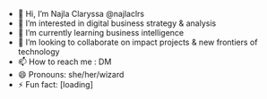 - 👋 Hi, I’m Najla Claryssa @najlaclrs
- 👀 I’m interested in digital business strategy & analysis
- 🌱 I’m currently learning business intelligence
- 💞️ I’m looking to collaborate on impact projects & new frontiers of technology
- 📫 How to reach me : DM 
- 😄 Pronouns: she/her/wizard
- ⚡ Fun fact: [loading]

<!---
najlaclrs/najlaclrs is a ✨ special ✨ repository because its `README.md` (this file) appears on your GitHub profile.
You can click the Preview link to take a look at your changes.
--->
